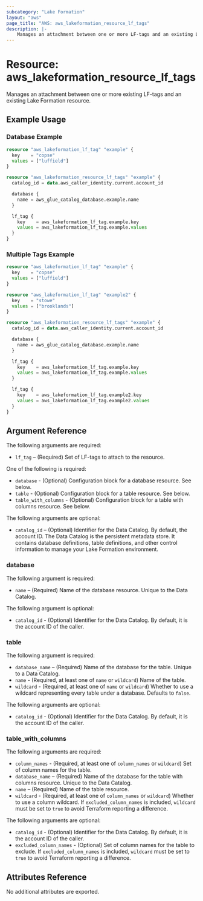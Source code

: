 ```yaml
---
subcategory: "Lake Formation"
layout: "aws"
page_title: "AWS: aws_lakeformation_resource_lf_tags"
description: |-
    Manages an attachment between one or more LF-tags and an existing Lake Formation resource.
---
```


# Resource: aws_lakeformation_resource_lf_tags

Manages an attachment between one or more existing LF-tags and an existing Lake Formation resource.

## Example Usage

### Database Example

```terraform
resource "aws_lakeformation_lf_tag" "example" {
  key    = "copse"
  values = ["luffield"]
}

resource "aws_lakeformation_resource_lf_tags" "example" {
  catalog_id = data.aws_caller_identity.current.account_id

  database {
    name = aws_glue_catalog_database.example.name
  }

  lf_tag {
    key    = aws_lakeformation_lf_tag.example.key
    values = aws_lakeformation_lf_tag.example.values
  }
}
```

### Multiple Tags Example

```terraform
resource "aws_lakeformation_lf_tag" "example" {
  key    = "copse"
  values = ["luffield"]
}

resource "aws_lakeformation_lf_tag" "example2" {
  key    = "stowe"
  values = ["brooklands"]
}

resource "aws_lakeformation_resource_lf_tags" "example" {
  catalog_id = data.aws_caller_identity.current.account_id

  database {
    name = aws_glue_catalog_database.example.name
  }

  lf_tag {
    key    = aws_lakeformation_lf_tag.example.key
    values = aws_lakeformation_lf_tag.example.values
  }

  lf_tag {
    key    = aws_lakeformation_lf_tag.example2.key
    values = aws_lakeformation_lf_tag.example2.values
  }
}
```

## Argument Reference

The following arguments are required:

* `lf_tag` – (Required) Set of LF-tags to attach to the resource.

One of the following is required:

* `database` - (Optional) Configuration block for a database resource. See below.
* `table` - (Optional) Configuration block for a table resource. See below.
* `table_with_columns` - (Optional) Configuration block for a table with columns resource. See below.

The following arguments are optional:

* `catalog_id` – (Optional) Identifier for the Data Catalog. By default, the account ID. The Data Catalog is the persistent metadata store. It contains database definitions, table definitions, and other control information to manage your Lake Formation environment.

### database

The following argument is required:

* `name` – (Required) Name of the database resource. Unique to the Data Catalog.

The following argument is optional:

* `catalog_id` - (Optional) Identifier for the Data Catalog. By default, it is the account ID of the caller.

### table

The following argument is required:

* `database_name` – (Required) Name of the database for the table. Unique to a Data Catalog.
* `name` - (Required, at least one of `name` or `wildcard`) Name of the table.
* `wildcard` - (Required, at least one of `name` or `wildcard`) Whether to use a wildcard representing every table under a database. Defaults to `false`.

The following arguments are optional:

* `catalog_id` - (Optional) Identifier for the Data Catalog. By default, it is the account ID of the caller.

### table_with_columns

The following arguments are required:

* `column_names` - (Required, at least one of `column_names` or `wildcard`) Set of column names for the table.
* `database_name` – (Required) Name of the database for the table with columns resource. Unique to the Data Catalog.
* `name` – (Required) Name of the table resource.
* `wildcard` - (Required, at least one of `column_names` or `wildcard`) Whether to use a column wildcard. If `excluded_column_names` is included, `wildcard` must be set to `true` to avoid Terraform reporting a difference.

The following arguments are optional:

* `catalog_id` - (Optional) Identifier for the Data Catalog. By default, it is the account ID of the caller.
* `excluded_column_names` - (Optional) Set of column names for the table to exclude. If `excluded_column_names` is included, `wildcard` must be set to `true` to avoid Terraform reporting a difference.

## Attributes Reference

No additional attributes are exported.
